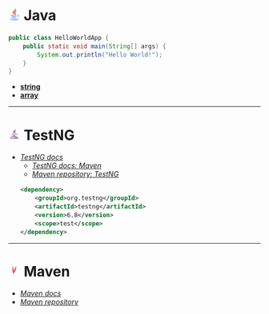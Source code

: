 # <img src="/img/java.png" width="24" height="24"> Java

```java
public class HelloWorldApp {
    public static void main(String[] args) {
        System.out.println("Hello World!");
    }
}
```

<!-- - [Java docs]() - TODO -->

- [__string__](/java/data_structures/String.md)
- [__array__]()

***

<!-- Fix icon size -->
# <img src="/img/testng.jpg" width="24" height="24"> TestNG 

- [_TestNG docs_](https://testng.org/doc/index.html)
    - [_TestNG docs: Maven_](https://testng.org/doc/maven.html)
    - [_Maven repository: TestNG_](https://mvnrepository.com/artifact/org.testng/testng)
    ```xml
    <dependency>
        <groupId>org.testng</groupId>
        <artifactId>testng</artifactId>
        <version>6.8</version>
        <scope>test</scope>
    </dependency>
    ```

***

# <img src="/img/maven.png" width="24" height="24"> Maven

- [_Maven docs_](https://maven.apache.org)
- [_Maven repository_](https://mvnrepository.com)